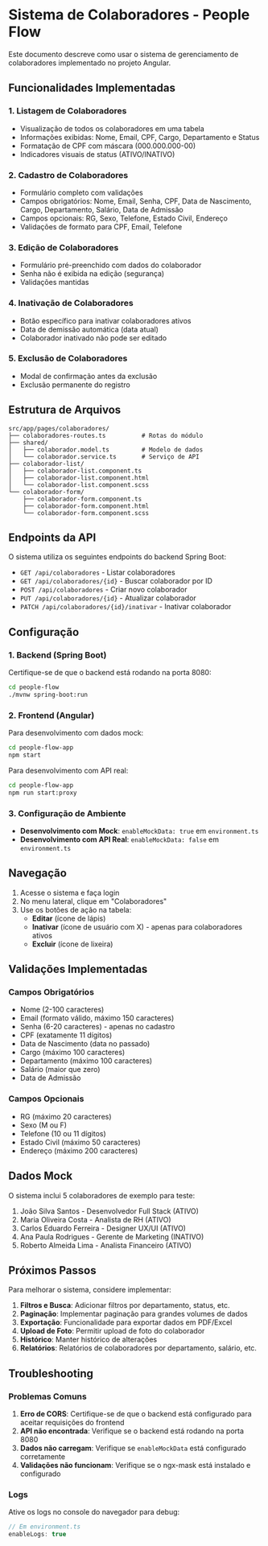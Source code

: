 # Sistema de Colaboradores - People Flow

Este documento descreve como usar o sistema de gerenciamento de colaboradores implementado no projeto Angular.

## Funcionalidades Implementadas

### 1. Listagem de Colaboradores
- Visualização de todos os colaboradores em uma tabela
- Informações exibidas: Nome, Email, CPF, Cargo, Departamento e Status
- Formatação de CPF com máscara (000.000.000-00)
- Indicadores visuais de status (ATIVO/INATIVO)

### 2. Cadastro de Colaboradores
- Formulário completo com validações
- Campos obrigatórios: Nome, Email, Senha, CPF, Data de Nascimento, Cargo, Departamento, Salário, Data de Admissão
- Campos opcionais: RG, Sexo, Telefone, Estado Civil, Endereço
- Validações de formato para CPF, Email, Telefone

### 3. Edição de Colaboradores
- Formulário pré-preenchido com dados do colaborador
- Senha não é exibida na edição (segurança)
- Validações mantidas

### 4. Inativação de Colaboradores
- Botão específico para inativar colaboradores ativos
- Data de demissão automática (data atual)
- Colaborador inativado não pode ser editado

### 5. Exclusão de Colaboradores
- Modal de confirmação antes da exclusão
- Exclusão permanente do registro

## Estrutura de Arquivos

```
src/app/pages/colaboradores/
├── colaboradores-routes.ts          # Rotas do módulo
├── shared/
│   ├── colaborador.model.ts         # Modelo de dados
│   └── colaborador.service.ts       # Serviço de API
├── colaborador-list/
│   ├── colaborador-list.component.ts
│   ├── colaborador-list.component.html
│   └── colaborador-list.component.scss
└── colaborador-form/
    ├── colaborador-form.component.ts
    ├── colaborador-form.component.html
    └── colaborador-form.component.scss
```

## Endpoints da API

O sistema utiliza os seguintes endpoints do backend Spring Boot:

- `GET /api/colaboradores` - Listar colaboradores
- `GET /api/colaboradores/{id}` - Buscar colaborador por ID
- `POST /api/colaboradores` - Criar novo colaborador
- `PUT /api/colaboradores/{id}` - Atualizar colaborador
- `PATCH /api/colaboradores/{id}/inativar` - Inativar colaborador

## Configuração

### 1. Backend (Spring Boot)
Certifique-se de que o backend está rodando na porta 8080:
```bash
cd people-flow
./mvnw spring-boot:run
```

### 2. Frontend (Angular)
Para desenvolvimento com dados mock:
```bash
cd people-flow-app
npm start
```

Para desenvolvimento com API real:
```bash
cd people-flow-app
npm run start:proxy
```

### 3. Configuração de Ambiente
- **Desenvolvimento com Mock**: `enableMockData: true` em `environment.ts`
- **Desenvolvimento com API Real**: `enableMockData: false` em `environment.ts`

## Navegação

1. Acesse o sistema e faça login
2. No menu lateral, clique em "Colaboradores"
3. Use os botões de ação na tabela:
   - **Editar** (ícone de lápis)
   - **Inativar** (ícone de usuário com X) - apenas para colaboradores ativos
   - **Excluir** (ícone de lixeira)

## Validações Implementadas

### Campos Obrigatórios
- Nome (2-100 caracteres)
- Email (formato válido, máximo 150 caracteres)
- Senha (6-20 caracteres) - apenas no cadastro
- CPF (exatamente 11 dígitos)
- Data de Nascimento (data no passado)
- Cargo (máximo 100 caracteres)
- Departamento (máximo 100 caracteres)
- Salário (maior que zero)
- Data de Admissão

### Campos Opcionais
- RG (máximo 20 caracteres)
- Sexo (M ou F)
- Telefone (10 ou 11 dígitos)
- Estado Civil (máximo 50 caracteres)
- Endereço (máximo 200 caracteres)

## Dados Mock

O sistema inclui 5 colaboradores de exemplo para teste:
1. João Silva Santos - Desenvolvedor Full Stack (ATIVO)
2. Maria Oliveira Costa - Analista de RH (ATIVO)
3. Carlos Eduardo Ferreira - Designer UX/UI (ATIVO)
4. Ana Paula Rodrigues - Gerente de Marketing (INATIVO)
5. Roberto Almeida Lima - Analista Financeiro (ATIVO)

## Próximos Passos

Para melhorar o sistema, considere implementar:

1. **Filtros e Busca**: Adicionar filtros por departamento, status, etc.
2. **Paginação**: Implementar paginação para grandes volumes de dados
3. **Exportação**: Funcionalidade para exportar dados em PDF/Excel
4. **Upload de Foto**: Permitir upload de foto do colaborador
5. **Histórico**: Manter histórico de alterações
6. **Relatórios**: Relatórios de colaboradores por departamento, salário, etc.

## Troubleshooting

### Problemas Comuns

1. **Erro de CORS**: Certifique-se de que o backend está configurado para aceitar requisições do frontend
2. **API não encontrada**: Verifique se o backend está rodando na porta 8080
3. **Dados não carregam**: Verifique se `enableMockData` está configurado corretamente
4. **Validações não funcionam**: Verifique se o ngx-mask está instalado e configurado

### Logs
Ative os logs no console do navegador para debug:
```typescript
// Em environment.ts
enableLogs: true
``` 